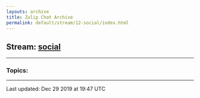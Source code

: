 ```yaml
---
layouts: archive
title: Zulip Chat Archive
permalink: default/stream/12-social/index.html
---
```


## Stream: [social](https://chdinesh1089.github.io/default/stream/12-social/index.html)
---

### Topics:



<hr><p>Last updated: Dec 29 2019 at 19:47 UTC</p>